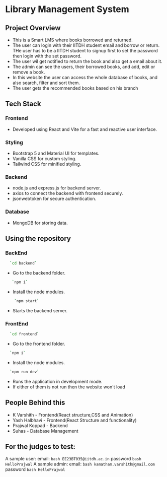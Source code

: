 # Library Management System #

## Project Overview ##
- This is a Smart LMS where books borrowed and returned.
- The user can login with their IITDH student email and borrow or return. THe user has to be a IITDH student to signup first to set the password then login with the set password.
- The user wil get notified to return the book and also get a email about it.
- The admin can see the users, their borrowed books, and add, edit or remove a book.
- In this website the user can access the whole database of books, and also search, filter and sort them.
- The user gets the recommended books based on his branch
## Tech Stack
### Frontend
- Developed using React and Vite for a fast and reactive user interface.
### Styling
- Bootstrap 5 and Material UI for templates.
- Vanilla CSS for custom styling.
- Tailwind CSS for minified styling.
### Backend
- node.js and express.js for backend server.
- axios to connect the backend with frontend securely.
- jsonwebtoken for secure authentication.
### Database
- MongoDB for storing data.

## Using the repository
### BackEnd 
```bash
  `cd backend`
```
- Go to the backend folder.
```bash
   `npm i`
```
- Install the node modules.
```bash
    `npm start`
```
- Starts the backend server.

### FrontEnd 
```bash
  `cd frontend`
```
- Go to the frontend folder.
```bash
  `npm i`
```
- Install the node modules.
```bash
  `npm run dev`
```
- Runs the application in development mode.
- If either of them is not run then the website won't load

## People Behind this
  * K Varshith - Frontend(React structure,CSS and Animation)
  * Yash Halbhavi - Frontend(React Structure and functionality)
  * Prajwal Koppad - Backend
  * Suhas - Database Management
## For the judges to test:
A sample user:
email: ```bash EE23BT035@iitdh.ac.in```
password ```bash HelloPrajwal```
A sample admin:
email: ```bash kamatham.varshith@gmail.com```
password ```bash HelloPrajwal```
